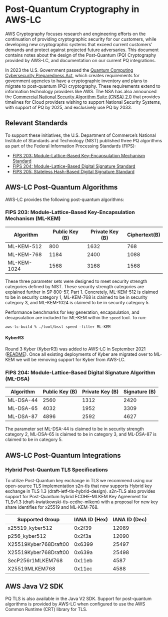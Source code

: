 # Post-Quantum Cryptography in AWS-LC

AWS Cryptography focuses research and engineering efforts on the continuation of providing cryptographic security for our customers, while developing new cryptographic systems that exceed current customers’ demands and protect against projected future adversaries. This document contains notes about the design of the Post-Quantum (PQ) Cryptography provided by AWS-LC, and documentation on our current PQ integrations.

In 2023 the U.S. Government passed the [Quantum Computing Cybersecurity Preparedness Act](https://www.congress.gov/bill/117th-congress/house-bill/7535/text), which creates requirements for government agencies to have a cryptographic inventory and plans to migrate to post-quantum (PQ) cryptography. These requirements extend to information technology providers like AWS. The NSA has also announced the [Commercial National Security Algorithm Suite (CNSA) 2.0](https://media.defense.gov/2022/Sep/07/2003071834/-1/-1/0/CSA_CNSA_2.0_ALGORITHMS_.PDF) that provides timelines for Cloud providers wishing to support National Security Systems, with support of PQ by 2025, and exclusively use PQ by 2033.

## Relevant Standards
To support these initiatives, the U.S. Department of Commerce’s National Institute of Standards and Technology (NIST) published three PQ algorithms as part of the Federal Information Processing Standards (FIPS):

- [FIPS 203: Module-Lattice-Based Key-Encapsulation Mechanism Standard](https://csrc.nist.gov/pubs/fips/203/final)
- [FIPS 204: Module-Lattice-Based Digital Signature Standard](https://csrc.nist.gov/pubs/fips/204/final)
- [FIPS 205: Stateless Hash-Based Digital Signature Standard](https://csrc.nist.gov/pubs/fips/205/final)

## AWS-LC Post-Quantum Algorithms

AWS-LC provides the following post-quantum algorithms:

### FIPS 203: Module-Lattice-Based Key-Encapsulation Mechanism (ML-KEM)

| Algorithm        | Public Key (B) | Private Key (B) |Ciphertext(B) |
|--------------------|-------------------|---------------------|-------------------|
| ML-KEM-512   |                   800|                   1632|                   768|
| ML-KEM-768   |                 1184|                   2400|                 1088|
| ML-KEM-1024 |                 1568|                   3168|                 1568|

These three parameter sets were designed to meet security strength categories defined by NIST. These security strength categories are explained further in SP 800-57, Part 1. Concretely, ML-KEM-512 is claimed to be in security category 1, ML-KEM-768 is claimed to be in security category 3, and ML-KEM-1024 is claimed to be in security category 5.

Performance benchmarks for key generation, encapsulation, and decapsulation are included for ML-KEM within the `speed` tool. To run:

```aws-lc-build % ./tool/bssl speed -filter ML-KEM```

#### KyberR3

Round 3 Kyber (KyberR3) was added to AWS-LC in September 2021 ([README](https://github.com/aws/aws-lc/blob/main/crypto/kyber/README.md)). Once all existing deployments of Kyber are migrated over to ML-KEM we will be removing support for Kyber from AWS-LC.

### FIPS 204: Module-Lattice-Based Digital Signature Algorithm (ML-DSA)

| Algorithm        | Public Key (B) | Private Key (B) |Signature (B) |
|--------------------|-------------------|---------------------|------------------|
| ML-DSA-44      |                 2560|                   1312|                2420|
| ML-DSA-65      |                 4032|                   1952|                3309|
| ML-DSA-87      |                 4896|                   2592|                4627|

The parameter set ML-DSA-44 is claimed to be in security strength category 2, ML-DSA-65 is claimed to be in category 3, and ML-DSA-87 is claimed to be in category 5.

## AWS-LC Post-Quantum Integrations

### Hybrid Post-Quantum TLS Specifications

To utilize Post-Quantum key exchange in TLS we recommend using our open-source TLS implementation s2n-tls that now supports Hybrid key exchange in TLS 1.3 (draft-ietf-tls-hybrid-design). s2n-TLS also provides support for Post-Quantum hybrid ECDHE-MLKEM Key Agreement for TLSv1.3 (draft-kwiatkowski-tls-ecdhe-mlkem) with a proposal for new key share identifies for x25519 and ML-KEM-768.


| Supported Group             | IANA ID (Hex) | IANA ID (Dec) |
|---------------------------------|--------------------|--------------------|
| x25519_kyber512            |              0x2f39|                12089|
| p256_kyber512                |              0x2f3a|                12090|
| X25519Kyber768Draft00|             0x6399|                25497|
| X25519Kyber768Draft00|             0x639a|                25498|
|SecP256r1MLKEM768      |             0x11eb|                  4587|
|X25519MLKEM768           |              0x11ec|                  4588|


## AWS Java V2 SDK

PQ TLS is also available in the Java V2 SDK. Support for post-quantum algorithms is provided by AWS-LC when configured to use the AWS Common Runtime (CRT) library for TLS.
